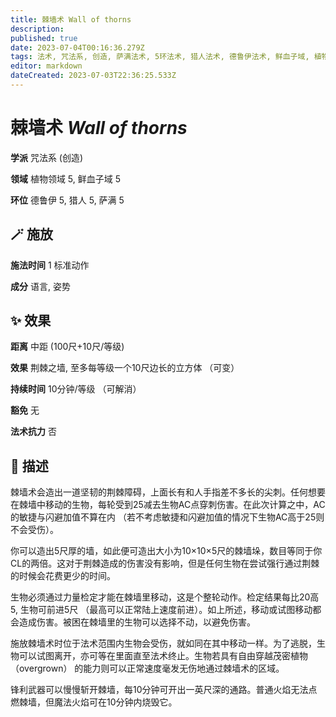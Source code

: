 ```yaml
---
title: 棘墙术 Wall of thorns
description: 
published: true
date: 2023-07-04T00:16:36.279Z
tags: 法术, 咒法系, 创造, 萨满法术, 5环法术, 猎人法术, 德鲁伊法术, 鲜血子域, 植物领域
editor: markdown
dateCreated: 2023-07-03T22:36:25.533Z
---
```


# **棘墙术** *Wall of thorns*

**学派** 咒法系 (创造) 

**领域** 植物领域 5, 鲜血子域 5

**环位** 德鲁伊 5, 猎人 5, 萨满 5

## 🪄 施放

**施法时间** 1 标准动作

**成分** 语言, 姿势

## ✨ 效果  

**距离** 中距 (100尺+10尺/等级) 

**效果** 荆棘之墙, 至多每等级一个10尺边长的立方体 （可变） 

**持续时间** 10分钟/等级 （可解消） 

**豁免** 无

**法术抗力** 否

## 📖 描述

棘墙术会造出一道坚韧的荆棘障碍，上面长有和人手指差不多长的尖刺。任何想要在棘墙中移动的生物，每轮受到25减去生物AC点穿刺伤害。在此次计算之中，AC的敏捷与闪避加值不算在内 （若不考虑敏捷和闪避加值的情况下生物AC高于25则不会受伤）。

 你可以造出5尺厚的墙，如此便可造出大小为10×10×5尺的棘墙垛，数目等同于你CL的两倍。这对于荆棘造成的伤害没有影响，但是任何生物在尝试强行通过荆棘的时候会花费更少的时间。

生物必须通过力量检定才能在棘墙里移动，这是个整轮动作。检定结果每比20高5, 生物可前进5尺 （最高可以正常陆上速度前进）。如上所述，移动或试图移动都会造成伤害。被困在棘墙里的生物可以选择不动，以避免伤害。

施放棘墙术时位于法术范围内生物会受伤，就如同在其中移动一样。为了逃脱，生物可以试图离开，亦可等在里面直至法术终止。生物若具有自由穿越茂密植物 （overgrown） 的能力则可以正常速度毫发无伤地通过棘墙术的区域。

锋利武器可以慢慢斩开棘墙，每10分钟可开出一英尺深的通路。普通火焰无法点燃棘墙，但魔法火焰可在10分钟内烧毁它。
    